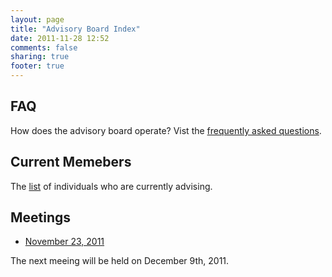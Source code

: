 ```yaml
---
layout: page
title: "Advisory Board Index"
date: 2011-11-28 12:52
comments: false
sharing: true
footer: true
---
```


## FAQ
How does the advisory board operate? Vist the [frequently asked questions](/advisors/faq).


## Current Memebers

The [list](/advisors/members) of individuals who are currently advising.

## Meetings

* [November 23, 2011](/advisors/2011-11-23)

The next meeing will be held on December 9th, 2011.